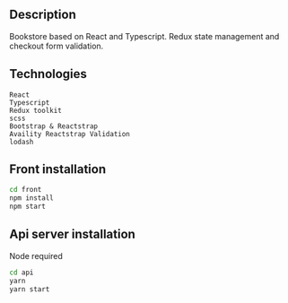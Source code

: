 ## Description

Bookstore based on React and Typescript. Redux state management and checkout form validation.

## Technologies

    React
    Typescript
    Redux toolkit
    scss
    Bootstrap & Reactstrap
    Availity Reactstrap Validation
    lodash

## Front installation

```bash root
cd front
npm install
npm start
```

## Api server installation

Node required

```bash
cd api
yarn
yarn start
```
